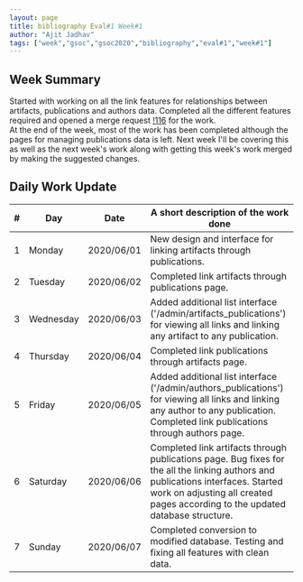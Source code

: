 ```yaml
---
layout: page
title: bibliography Eval#1 Week#1
author: "Ajit Jadhav"
tags: ["week","gsoc","gsoc2020","bibliography","eval#1","week#1"]
---
```


## Week Summary

 
Started with working on all the link features for relationships between artifacts, publications and authors data. Completed all the different features required and opened a merge request [!116](https://gitlab.com/cdli/framework/-/merge_requests/116) for the work. 
<br>
At the end of the week, most of the work has been completed although the pages for managing publications data is left. Next week I'll be covering this as well as the next week's work along with getting this week's work merged by making the suggested changes.

## Daily Work Update

|\#|Day|Date|A short description of the work done|  
|---	|---	|---	|---	|  
|1   	| Monday 	|   2020/06/01	| New design and interface for linking artifacts through publications.  	|  
|2   	| Tuesday  	|   2020/06/02	| Completed link artifacts through publications page.  	|  
|3   	| Wednesday  	|  2020/06/03 	| Added additional list interface ('/admin/artifacts_publications') for viewing all links and linking any artifact to any publication.	|  
|4   	| Thursday  	|   2020/06/04	| Completed link publications through artifacts page.  	|  
|5   	| Friday  	|   2020/06/05	| Added additional list interface ('/admin/authors_publications') for viewing all links and linking any author to any publication. Completed link publications through authors page. 	|  
|6   	| Saturday  	|   2020/06/06	| Completed link artifacts through publications page. Bug fixes for the all the linking authors and publications interfaces. Started work on adjusting all created pages according to the updated database structure. 	|  
|7   	| Sunday  	|   2020/06/07	| Completed conversion to modified database. Testing and fixing all features with clean data. |  
